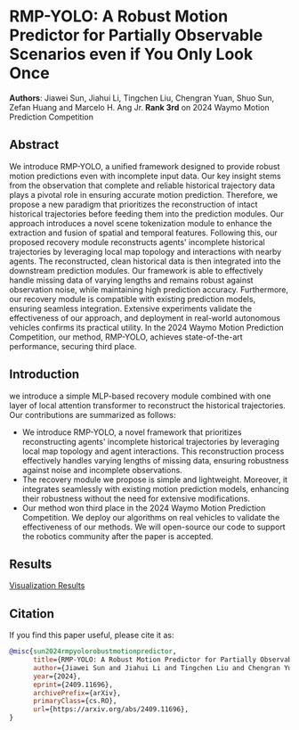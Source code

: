 # RMP-YOLO: A Robust Motion Predictor for Partially Observable Scenarios even if You Only Look Once

**Authors**: Jiawei Sun, Jiahui Li,  Tingchen Liu, Chengran Yuan, Shuo Sun, Zefan Huang and Marcelo H. Ang Jr.
**Rank 3rd** on 2024 Waymo Motion Prediction Competition

## Abstract
We introduce RMP-YOLO, a unified framework designed to provide robust motion predictions even with incomplete input data. 
Our key insight stems from the observation that complete and reliable historical trajectory data plays a pivotal role in ensuring accurate motion prediction. Therefore, we propose a new paradigm that prioritizes the reconstruction of intact historical trajectories before feeding them into the prediction modules. Our approach introduces a novel scene tokenization module to enhance the extraction and fusion of spatial and temporal features. Following this, our proposed recovery module reconstructs agents' incomplete historical trajectories by leveraging local map topology and interactions with nearby agents. The reconstructed, clean historical data is then integrated into the downstream prediction modules. Our framework is able to effectively handle missing data of varying lengths and remains robust against observation noise, while maintaining high prediction accuracy. Furthermore, our recovery module is compatible with existing prediction models, ensuring seamless integration. Extensive experiments validate the effectiveness of our approach, and deployment in real-world autonomous vehicles confirms its practical utility. In the 2024 Waymo Motion Prediction Competition, our method, RMP-YOLO, achieves state-of-the-art performance, securing third place.


## Introduction
we introduce a simple MLP-based recovery module combined with one layer of local attention transformer to reconstruct the historical trajectories. Our contributions are summarized as follows:
- We introduce RMP-YOLO, a novel framework that prioritizes reconstructing agents' incomplete historical trajectories by leveraging local map topology and agent interactions. This reconstruction process effectively handles varying lengths of missing data, ensuring robustness against noise and incomplete observations.
- The recovery module we propose is simple and lightweight. Moreover, it integrates seamlessly with existing motion prediction models, enhancing their robustness without the need for extensive modifications.
- Our method won third place in the 2024 Waymo Motion Prediction Competition. We deploy our algorithms on real vehicles to validate the effectiveness of our methods. We will open-source our code to support the robotics community after the paper is accepted. 


## Results
[Visualization Results](visualizationi.png)



## Citation
If you find this paper useful, please cite it as:
```bibtex
@misc{sun2024rmpyolorobustmotionpredictor,
      title={RMP-YOLO: A Robust Motion Predictor for Partially Observable Scenarios even if You Only Look Once}, 
      author={Jiawei Sun and Jiahui Li and Tingchen Liu and Chengran Yuan and Shuo Sun and Zefan Huang and Anthony Wong and Keng Peng Tee and Marcelo H. Ang Jr},
      year={2024},
      eprint={2409.11696},
      archivePrefix={arXiv},
      primaryClass={cs.RO},
      url={https://arxiv.org/abs/2409.11696}, 
}
